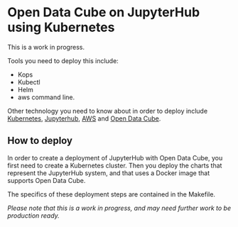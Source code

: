 # Open Data Cube on JupyterHub using Kubernetes

This is a work in progress.

Tools you need to deploy this include:
 * Kops
 * Kubectl
 * Helm
 * aws command line.

Other technology you need to know about in order to deploy include [Kubernetes](https://kubernetes.io/), [Jupyterhub](https://github.com/jupyterhub/jupyterhub), [AWS](https://aws.amazon.com/) and [Open Data Cube](https://www.opendatacube.org/).

## How to deploy

In order to create a deployment of JupyterHub with Open Data Cube, you first need to create a Kubernetes cluster. Then you deploy the charts that represent the JupyterHub system, and that uses a Docker image that supports Open Data Cube.

The specifics of these deployment steps are contained in the Makefile.



*Please note that this is a work in progress, and may need further work to be production ready.*